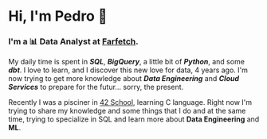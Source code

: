 # Hi, I'm Pedro 👋

### I'm a 📊 **Data Analyst** at [**Farfetch**](https://www.farfetch.com/).
My daily time is spent in ***SQL***, ***BigQuery***, a little bit of ***Python***, and some ***dbt***. I love to learn, and I discover this new love for data, 4 years ago. I'm now trying to get more knowledge about ***Data Engineering*** and ***Cloud Services*** to prepare for the futur... sorry, the present. 


Recently I was a pisciner in [42 School](https://www.42porto.com/), learning C language.
Right now I'm trying to share my knowledge and some things that I do and at the same time, trying to specialize in SQL and learn more about **Data Engineering** and **ML**.

<!--
**pekas22/pekas22** is a ✨ _special_ ✨ repository because its `README.md` (this file) appears on your GitHub profile.

Here are some ideas to get you started:

- 🔭 I’m currently working on ...
- 🌱 I’m currently learning ...
- 👯 I’m looking to collaborate on ...
- 🤔 I’m looking for help with ...
- 💬 Ask me about ...
- 📫 How to reach me: ...
- 😄 Pronouns: ...
- ⚡ Fun fact: ...
-->
